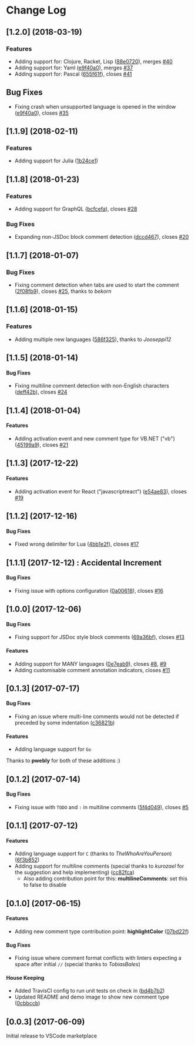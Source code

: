 # Change Log

## [1.2.0] (2018-03-19)
### Features
* Adding support for: Clojure, Racket, Lisp ([88e0720](https://github.com/aaron-bond/better-comments/commit/88e0720)), merges [#40](https://github.com/aaron-bond/better-comments/pull/40)
* Adding support for: Yaml ([e9f40a0](https://github.com/aaron-bond/better-comments/commit/e9f40a0)), merges [#37](https://github.com/aaron-bond/better-comments/pull/37)
* Adding support for: Pascal ([655f61f](https://github.com/aaron-bond/better-comments/commit/655f61f)), closes [#41](https://github.com/aaron-bond/better-comments/pull/37)

## Bug Fixes
* Fixing crash when unsupported language is opened in the window ([e9f40a0](https://github.com/aaron-bond/better-comments/commit/e9f40a0)), closes [#35](https://github.com/aaron-bond/better-comments/issues/35)

## [1.1.9] (2018-02-11)
### Features
* Adding support for Julia ([1b24ce1](https://github.com/aaron-bond/better-comments/commit/1b24ce1))

## [1.1.8] (2018-01-23)
### Features
* Adding support for GraphQL ([bcfcefa](https://github.com/aaron-bond/better-comments/commit/bcfcefa)), closes [#28](https://github.com/aaron-bond/better-comments/issues/28)

### Bug Fixes
* Expanding non-JSDoc block comment detection ([dccd467](https://github.com/aaron-bond/better-comments/commit/dccd467)), closes [#20](https://github.com/aaron-bond/better-comments/issues/20)

## [1.1.7] (2018-01-07)
### Bug Fixes
* Fixing comment detection when tabs are used to start the comment ([2f08fb9](https://github.com/aaron-bond/better-comments/commit/2f08fb9)), closes [#25](https://github.com/aaron-bond/better-comments/issues/25), thanks to _bekorn_

## [1.1.6] (2018-01-15)
### Features
* Adding multiple new languages ([586f325](https://github.com/aaron-bond/better-comments/commit/586f325)), thanks to _Jooseppi12_

## [1.1.5] (2018-01-14)
#### Bug Fixes
* Fixing multiline comment detection with non-English characters ([deff42b](https://github.com/aaron-bond/better-comments/commit/deff42b)), closes [#24](https://github.com/aaron-bond/better-comments/issues/24)

## [1.1.4] (2018-01-04)
#### Features
* Adding activation event and new comment type for VB.NET ("vb") ([45199a9](https://github.com/aaron-bond/better-comments/commit/45199a9)), closes [#21](https://github.com/aaron-bond/better-comments/issues/21)

## [1.1.3] (2017-12-22)
#### Features
* Adding activation event for React ("javascriptreact") ([e54ae83](https://github.com/aaron-bond/better-comments/commit/e54ae83)), closes [#19](https://github.com/aaron-bond/better-comments/issues/19)

## [1.1.2] (2017-12-16)
#### Bug Fixes
* Fixed wrong delimiter for Lua ([4bb1e2f](https://github.com/aaron-bond/better-comments/commit/4bb1e2f)), closes [#17](https://github.com/aaron-bond/better-comments/issues/17)

## [1.1.1] (2017-12-12) : Accidental Increment
#### Bug Fixes
* Fixing issue with options configuration ([0a00618](https://github.com/aaron-bond/better-comments/commit/0a00618)), closes [#16](https://github.com/aaron-bond/better-comments/issues/16)

## [1.0.0] (2017-12-06)
#### Bug Fixes
* Fixing support for JSDoc style block comments ([69a36bf](https://github.com/aaron-bond/better-comments/commit/69a36bf)), closes [#13](https://github.com/aaron-bond/better-comments/issues/13)

#### Features
* Adding support for MANY languages ([0e7eab9](https://github.com/aaron-bond/better-comments/commit/0e7eab9d352780bfb303caf090e186c15bdcc77b)), closes [#8](https://github.com/aaron-bond/better-comments/issues/8), [#9](https://github.com/aaron-bond/better-comments/issues/9)
* Adding customisable comment annotation indicators, closes [#11](https://github.com/aaron-bond/better-comments/issues/11)

## [0.1.3] (2017-07-17)
#### Bug Fixes
* Fixing an issue where multi-line comments would not be detected if preceded by some indentation ([c36821b](https://github.com/aaron-bond/better-comments/commit/c36821b))

#### Features
* Adding language support for `Go`

Thanks to **pwebly** for both of these additions :)

## [0.1.2] (2017-07-14)
#### Bug Fixes
* Fixing issue with `TODO` and `:` in multiline comments ([5f4d049](https://github.com/aaron-bond/better-comments/commit/5f4d049)), closes [#5](https://github.com/aaron-bond/better-comments/issues/5)

## [0.1.1] (2017-07-12)
#### Features
* Adding language support for `C` (thanks to _TheWhoAreYouPerson_) ([6f3b852](https://github.com/aaron-bond/better-comments/commit/6f3b852))
* Adding support for multiline comments (special thanks to _kurozael_ for the suggestion and help implementing) ([cc82fca](https://github.com/aaron-bond/better-comments/commit/cc82fca))
	 - Also adding contribution point for this: **multilineComments**: set this to false to disable

## [0.1.0] (2017-06-15)
#### Features
* Adding new comment type contribution point: **highlightColor** ([07bd22f](https://github.com/aaron-bond/better-comments/commit/07bd22f))

#### Bug Fixes
* Fixing issue where comment format conflicts with linters expecting a space after initial `//` (special thanks to _TobiasBales_)

#### House Keeping
* Added TravisCI config to run unit tests on check in ([bd4b7b2](https://github.com/aaron-bond/better-comments/commit/bd4b7b2))
* Updated README and demo image to show new comment type ([0cbbccb](https://github.com/aaron-bond/better-comments/commit/0cbbccb))

## [0.0.3] (2017-06-09)
Initial release to VSCode marketplace
